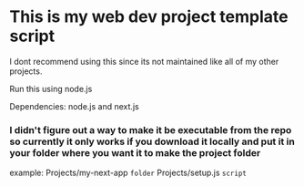 # This is my web dev project template script
I dont recommend using this since its not maintained like all of my other projects.

Run this using node.js

Dependencies: node.js and next.js

### I didn't figure out a way to make it be executable from the repo so currently it only works if you download it locally and put it in your folder where you want it to make the project folder
example:
  Projects/my-next-app `folder`
  Projects/setup.js `script`

